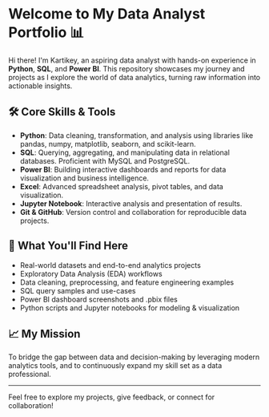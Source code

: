 # Welcome to My Data Analyst Portfolio 📊

Hi there! I'm Kartikey, an aspiring data analyst with hands-on experience in **Python**, **SQL**, and **Power BI**. This repository showcases my journey and projects as I explore the world of data analytics, turning raw information into actionable insights.

## 🛠️ Core Skills & Tools

- **Python**: Data cleaning, transformation, and analysis using libraries like pandas, numpy, matplotlib, seaborn, and scikit-learn.
- **SQL**: Querying, aggregating, and manipulating data in relational databases. Proficient with MySQL and PostgreSQL.
- **Power BI**: Building interactive dashboards and reports for data visualization and business intelligence.
- **Excel**: Advanced spreadsheet analysis, pivot tables, and data visualization.
- **Jupyter Notebook**: Interactive analysis and presentation of results.
- **Git & GitHub**: Version control and collaboration for reproducible data projects.

## 🚀 What You'll Find Here

- Real-world datasets and end-to-end analytics projects
- Exploratory Data Analysis (EDA) workflows
- Data cleaning, preprocessing, and feature engineering examples
- SQL query samples and use-cases
- Power BI dashboard screenshots and .pbix files
- Python scripts and Jupyter notebooks for modeling & visualization

## 📈 My Mission

To bridge the gap between data and decision-making by leveraging modern analytics tools, and to continuously expand my skill set as a data professional.

---

Feel free to explore my projects, give feedback, or connect for collaboration!